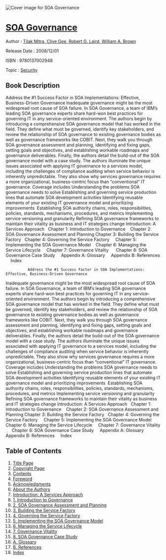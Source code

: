 ![Cover image for SOA Governance](https://imgdetail.ebookreading.net/cover/cover/security/EB9780137002948.jpg)

[SOA Governance](https://ebookreading.net/view/book/SOA+Governance-EB9780137002948_1.html "SOA Governance")
====================================================================================================================

Author : [Tilak Mitra](https://ebookreading.net/search/author/Tilak+Mitra),[ Clive Gee](https://ebookreading.net/search/author/+Clive+Gee),[ Robert G. Laird](https://ebookreading.net/search/author/+Robert+G.+Laird),[ William A. Brown](https://ebookreading.net/search/author/+William+A.+Brown)

Release Date : 2008/12/01

ISBN : 9780137002948

Topic : [Security](https://ebookreading.net/search/category/security)

Book Description
-----------------

Address the #1 Success Factor in SOA Implementations: Effective, Business-Driven Governance
Inadequate governance might be the most widespread root cause of SOA failure. In SOA Governance, a team of IBM’s leading SOA governance experts share hard-won best practices for governing IT in any service-oriented environment.
The authors begin by introducing a comprehensive SOA governance model that has worked in the field. They define what must be governed, identify key stakeholders, and review the relationship of SOA governance to existing governance bodies as well as governance frameworks like COBIT. Next, they walk you through SOA governance assessment and planning, identifying and fixing gaps, setting goals and objectives, and establishing workable roadmaps and governance deliverables. Finally, the authors detail the build-out of the SOA governance model with a case study.
The authors illuminate the unique issues associated with applying IT governance to a services model, including the challenges of compliance auditing when service behavior is inherently unpredictable. They also show why services governance requires a more organizational, business-centric focus than “conventional” IT governance.
 Coverage includes
 Understanding the problems SOA governance needs to solve 
 Establishing and governing service production lines that automate SOA development activities 
 Identifying reusable elements of your existing IT governance model and prioritizing improvements  
Establishing SOA authority chains, roles, responsibilities, policies, standards, mechanisms, procedures, and metrics
Implementing service versioning and granularity
Refining SOA governance frameworks to maintain their vitality as business and IT strategies change
Introduction: A Services Approach  
Chapter 1: Introduction to Governance   
Chapter 2: SOA Governance Assessment and Planning
Chapter 3: Building the Service Factory  
Chapter 4: Governing the Service Factory    
Chapter 5: Implementing the SOA Governance Model   
Chapter 6: Managing the Service Lifecycle    
Chapter 7: Governance Vitality     
Chapter 8: SOA Governance Case Study    
Appendix A: Glossary    
Appendix B: References    
Index  

              Address the #1 Success Factor in SOA Implementations: Effective, Business-Driven Governance
Inadequate governance might be the most widespread root cause of SOA failure. In SOA Governance, a team of IBM’s leading SOA governance experts share hard-won best practices for governing IT in any service-oriented environment.
The authors begin by introducing a comprehensive SOA governance model that has worked in the field. They define what must be governed, identify key stakeholders, and review the relationship of SOA governance to existing governance bodies as well as governance frameworks like COBIT. Next, they walk you through SOA governance assessment and planning, identifying and fixing gaps, setting goals and objectives, and establishing workable roadmaps and governance deliverables. Finally, the authors detail the build-out of the SOA governance model with a case study.
The authors illuminate the unique issues associated with applying IT governance to a services model, including the challenges of compliance auditing when service behavior is inherently unpredictable. They also show why services governance requires a more organizational, business-centric focus than “conventional” IT governance.
 Coverage includes
 Understanding the problems SOA governance needs to solve 
 Establishing and governing service production lines that automate SOA development activities 
 Identifying reusable elements of your existing IT governance model and prioritizing improvements  
Establishing SOA authority chains, roles, responsibilities, policies, standards, mechanisms, procedures, and metrics
Implementing service versioning and granularity
Refining SOA governance frameworks to maintain their vitality as business and IT strategies change
Introduction: A Services Approach  
Chapter 1: Introduction to Governance   
Chapter 2: SOA Governance Assessment and Planning
Chapter 3: Building the Service Factory  
Chapter 4: Governing the Service Factory    
Chapter 5: Implementing the SOA Governance Model   
Chapter 6: Managing the Service Lifecycle    
Chapter 7: Governance Vitality     
Chapter 8: SOA Governance Case Study    
Appendix A: Glossary    
Appendix B: References    
Index  

              
Table of Contents
-----------------

1. [Title Page](https://ebookreading.net/view/book/SOA+Governance-EB9780137002948_2.html#id371375)
1. [Copyright Page](https://ebookreading.net/view/book/SOA+Governance-EB9780137002948_2.html#id355343)
1. [Contents](https://ebookreading.net/view/book/SOA+Governance-EB9780137002948_3.html)
1. [Foreword](https://ebookreading.net/view/book/SOA+Governance-EB9780137002948_4.html)
1. [Acknowledgments](https://ebookreading.net/view/book/SOA+Governance-EB9780137002948_5.html)
1. [About the Authors](https://ebookreading.net/view/book/SOA+Governance-EB9780137002948_7.html)
1. [Introduction: A Services Approach](https://ebookreading.net/view/book/SOA+Governance-EB9780137002948_0.html)
1. [1. Introduction to Governance](https://ebookreading.net/view/book/SOA+Governance-EB9780137002948_8.html)
1. [2. SOA Governance Assessment and Planning](https://ebookreading.net/view/book/SOA+Governance-EB9780137002948_9.html)
1. [3. Building the Service Factory](https://ebookreading.net/view/book/SOA+Governance-EB9780137002948_10.html)
1. [4. Governing the Service Factory](https://ebookreading.net/view/book/SOA+Governance-EB9780137002948_11.html)
1. [5. Implementing the SOA Governance Model](https://ebookreading.net/view/book/SOA+Governance-EB9780137002948_12.html)
1. [6. Managing the Service Lifecycle](https://ebookreading.net/view/book/SOA+Governance-EB9780137002948_13.html)
1. [7. Governance Vitality](https://ebookreading.net/view/book/SOA+Governance-EB9780137002948_14.html)
1. [8. SOA Governance Case Study](https://ebookreading.net/view/book/SOA+Governance-EB9780137002948_15.html)
1. [A. Glossary](https://ebookreading.net/view/book/SOA+Governance-EB9780137002948_16.html)
1. [B. References](https://ebookreading.net/view/book/SOA+Governance-EB9780137002948_17.html)
1. [Index](https://ebookreading.net/view/book/SOA+Governance-EB9780137002948_18.html)
